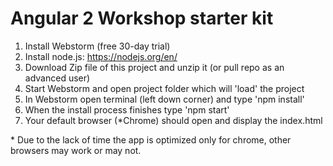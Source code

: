 # Angular 2 Workshop starter kit 

1. Install Webstorm (free 30-day trial)
2. Install node.js: https://nodejs.org/en/
3. Download Zip file of this project and unzip it (or pull repo as an advanced user)
4. Start Webstorm and open project folder which will 'load' the project
5. In Webstorm open terminal (left down corner) and type 'npm install'
6. When the install process finishes type 'npm start'
7. Your default browser (*Chrome) should open and display the index.html

\* Due to the lack of time the app is optimized only for chrome, other browsers may work or may not. 
